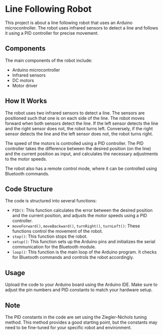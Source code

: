 # Line Following Robot

This project is about a line following robot that uses an Arduino microcontroller. The robot uses infrared sensors to detect a line and follows it using a PID controller for precise movement.

## Components

The main components of the robot include:

- Arduino microcontroller
- Infrared sensors
- DC motors
- Motor driver

## How It Works

The robot uses two infrared sensors to detect a line. The sensors are positioned such that one is on each side of the line. The robot moves forward when both sensors detect the line. If the left sensor detects the line and the right sensor does not, the robot turns left. Conversely, if the right sensor detects the line and the left sensor does not, the robot turns right.

The speed of the motors is controlled using a PID controller. The PID controller takes the difference between the desired position (on the line) and the current position as input, and calculates the necessary adjustments to the motor speeds.

The robot also has a remote control mode, where it can be controlled using Bluetooth commands.

## Code Structure

The code is structured into several functions:

- `PID()`: This function calculates the error between the desired position and the current position, and adjusts the motor speeds using a PID controller.
- `moveForward()`, `moveBackward()`, `turnRight()`, `turnLeft()`: These functions control the movement of the robot.
- `stop()`: This function stops the robot.
- `setup()`: This function sets up the Arduino pins and initializes the serial communication for the Bluetooth module.
- `loop()`: This function is the main loop of the Arduino program. It checks for Bluetooth commands and controls the robot accordingly.

## Usage

Upload the code to your Arduino board using the Arduino IDE. Make sure to adjust the pin numbers and PID constants to match your hardware setup.

## Note

The PID constants in the code are set using the Ziegler-Nichols tuning method. This method provides a good starting point, but the constants may need to be fine-tuned for your specific robot and environment.
